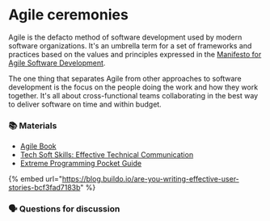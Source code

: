 # Agile ceremonies

Agile is the defacto method of software development used by modern software organizations. It's an umbrella term for a set of frameworks and practices based on the values and principles expressed in the [Manifesto for Agile Software Development](https://www.agilealliance.org/agile101/the-agile-manifesto/). 

The one thing that separates Agile from other approaches to software development is the focus on the people doing the work and how they work together. It's all about cross-functional teams collaborating in the best way to deliver software on time and within budget. 

### 📚 Materials

* [Agile Book](https://www.jamesshore.com/Agile-Book)
* [Tech Soft Skills: Effective Technical Communication](https://www.linkedin.com/learning/tech-soft-skills-effective-technical-communication?u=2125562)
* [Extreme Programming Pocket Guide](https://amzn.to/2YIRr22)

{% embed url="https://blog.buildo.io/are-you-writing-effective-user-stories-bcf3fad7183b" %}

### 🗣 Questions for discussion



